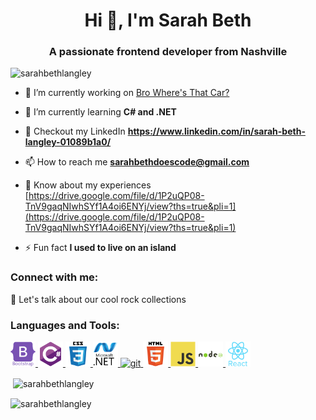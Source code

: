 <h1 align="center">Hi 👋, I'm Sarah Beth</h1>
<h3 align="center">A passionate frontend developer from Nashville</h3>

<p align="left"> <img src="https://komarev.com/ghpvc/?username=sarahbethlangley&label=Profile%20views&color=0e75b6&style=flat" alt="sarahbethlangley" /> </p>

- 🔭 I’m currently working on [Bro Where's That Car?](https://github.com/sarahbethlangley/bro)

- 🌱 I’m currently learning **C# and .NET**

- 💬 Checkout my LinkedIn **https://www.linkedin.com/in/sarah-beth-langley-01089b1a0/**

- 📫 How to reach me **sarahbethdoescode@gmail.com**

- 📄 Know about my experiences [https://drive.google.com/file/d/1P2uQP08-TnV9gaqNIwhSYf1A4oi6ENYj/view?ths=true&pli=1](https://drive.google.com/file/d/1P2uQP08-TnV9gaqNIwhSYf1A4oi6ENYj/view?ths=true&pli=1)

- ⚡ Fun fact **I used to live on an island**

<h3 align="left">Connect with me:</h3>
<p align="left"> 	&#128156; Let's talk about our cool rock collections 
</p>

<h3 align="left">Languages and Tools:</h3>
<p align="left"> <a href="https://getbootstrap.com" target="_blank" rel="noreferrer"> <img src="https://raw.githubusercontent.com/devicons/devicon/master/icons/bootstrap/bootstrap-plain-wordmark.svg" alt="bootstrap" width="40" height="40"/> </a> <a href="https://www.w3schools.com/cs/" target="_blank" rel="noreferrer"> <img src="https://raw.githubusercontent.com/devicons/devicon/master/icons/csharp/csharp-original.svg" alt="csharp" width="40" height="40"/> </a> <a href="https://www.w3schools.com/css/" target="_blank" rel="noreferrer"> <img src="https://raw.githubusercontent.com/devicons/devicon/master/icons/css3/css3-original-wordmark.svg" alt="css3" width="40" height="40"/> </a> <a href="https://dotnet.microsoft.com/" target="_blank" rel="noreferrer"> <img src="https://raw.githubusercontent.com/devicons/devicon/master/icons/dot-net/dot-net-original-wordmark.svg" alt="dotnet" width="40" height="40"/> </a> <a href="https://git-scm.com/" target="_blank" rel="noreferrer"> <img src="https://www.vectorlogo.zone/logos/git-scm/git-scm-icon.svg" alt="git" width="40" height="40"/> </a> <a href="https://www.w3.org/html/" target="_blank" rel="noreferrer"> <img src="https://raw.githubusercontent.com/devicons/devicon/master/icons/html5/html5-original-wordmark.svg" alt="html5" width="40" height="40"/> </a> <a href="https://developer.mozilla.org/en-US/docs/Web/JavaScript" target="_blank" rel="noreferrer"> <img src="https://raw.githubusercontent.com/devicons/devicon/master/icons/javascript/javascript-original.svg" alt="javascript" width="40" height="40"/> </a> <a href="https://nodejs.org" target="_blank" rel="noreferrer"> <img src="https://raw.githubusercontent.com/devicons/devicon/master/icons/nodejs/nodejs-original-wordmark.svg" alt="nodejs" width="40" height="40"/> </a> <a href="https://reactjs.org/" target="_blank" rel="noreferrer"> <img src="https://raw.githubusercontent.com/devicons/devicon/master/icons/react/react-original-wordmark.svg" alt="react" width="40" height="40"/> </a> </p>

<p>&nbsp;<img align="center" src="https://github-readme-stats.vercel.app/api?username=sarahbethlangley&show_icons=true&locale=en" alt="sarahbethlangley" /></p>

<p><img align="center" src="https://github-readme-streak-stats.herokuapp.com/?user=sarahbethlangley&" alt="sarahbethlangley" /></p>
